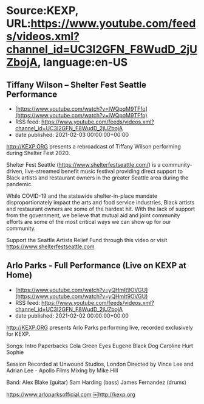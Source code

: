 # Source:KEXP, URL:https://www.youtube.com/feeds/videos.xml?channel_id=UC3I2GFN_F8WudD_2jUZbojA, language:en-US

## Tiffany Wilson – Shelter Fest Seattle Performance
 - [https://www.youtube.com/watch?v=IWQpqM9TFfo](https://www.youtube.com/watch?v=IWQpqM9TFfo)
 - RSS feed: https://www.youtube.com/feeds/videos.xml?channel_id=UC3I2GFN_F8WudD_2jUZbojA
 - date published: 2021-02-03 00:00:00+00:00

http://KEXP.ORG presents a rebroadcast of Tiffany Wilson performing during Shelter Fest 2020. 

Shelter Fest Seattle (https://www.shelterfestseattle.com/) is a community-driven, live-streamed benefit music festival providing direct support to Black artists and restaurant owners in the greater Seattle area during the pandemic.

While COVID-19 and the statewide shelter-in-place mandate disproportionately impact the arts and food service industries, Black artists and restaurant owners are some of the hardest hit. With the lack of support from the government, we believe that mutual aid and joint community efforts are some of the most critical ways we can show up for our community.

Support the Seattle Artists Relief Fund through this video or visit https://www.shelterfestseattle.com

## Arlo Parks - Full Performance (Live on KEXP at Home)
 - [https://www.youtube.com/watch?v=yQHmIt9OVGU](https://www.youtube.com/watch?v=yQHmIt9OVGU)
 - RSS feed: https://www.youtube.com/feeds/videos.xml?channel_id=UC3I2GFN_F8WudD_2jUZbojA
 - date published: 2021-02-02 00:00:00+00:00

http://KEXP.ORG presents Arlo Parks performing live, recorded exclusively for KEXP. 

 Songs:
Intro
Paperbacks
Cola
Green Eyes
Eugene
Black Dog
Caroline
Hurt
Sophie

Session Recorded at Unwound Studios, London
Directed by Vince Lee and Adrian Lee - Apollo Films
Mixing by Mike Hill 

Band:
Alex Blake (guitar)
Sam Harding (bass)
James Fernandez (drums)

https://www.arloparksofficial.com
￼http://kexp.org

